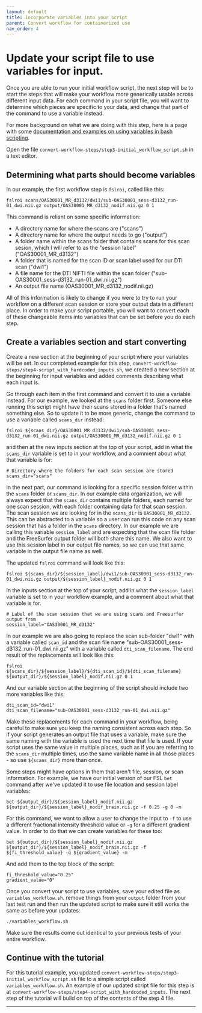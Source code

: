 ```yaml
---
layout: default
title: Incorporate variables into your script
parent: Convert workflow for containerized use
nav_order: 4
---
```


# Update your script file to use variables for input.

Once you are able to run your initial workflow script, the next step will be to start the steps that will make your workflow more generically usable across different input data. For each command in your script file, you will want to determine which pieces are specific to your data, and change that part of the command to use a variable instead. 

For more background on what we are doing with this step, here is a page with some [documentation and examples on using variables in bash scripting].

Open the file `convert-workflow-steps/step3-initial_workflow_script.sh` in a text editor.

## Determining what parts should become variables

In our example, the first workflow step is `fslroi`, called like this:

```
fslroi scans/OAS30001_MR_d3132/dwi1/sub-OAS30001_sess-d3132_run-01_dwi.nii.gz output/OAS30001_MR_d3132_nodif.nii.gz 0 1
```

This command is reliant on some specific information: 
- A directory name for where the scans are ("scans")
- A directory name for where the output needs to go ("output")
- A folder name within the scans folder that contains scans for this scan sesion, which I will refer to as the "session label" ("OAS30001_MR_d3132")
- A folder that is named for the scan ID or scan label used for our DTI scan ("dwi1")
- A file name for the DTI NIFTI file within the scan folder ("sub-OAS30001_sess-d3132_run-01_dwi.nii.gz")
- An output file name (OAS30001_MR_d3132_nodif.nii.gz)

All of this information is likely to change if you were to try to run your workflow on a different scan session or store your output data in a different place. In order to make your script portable, you will want to convert each of these changeable items into variables that can be set before you do each step.

## Create a variables section and start converting

Create a new section at the beginning of your script where your variables will be set. In our completed example for this step, `convert-workflow-steps/step4-script_with_hardcoded_inputs.sh`, we created a new section at the beginning for input variables and added comments describing what each input is. 

Go through each item in the first command and convert it to use a variable instead. For our example, we looked at the `scans` folder first. Someone else running this script might have their scans stored in a folder that's named something else. So to update it to be more generic, change the command to use a variable called `scans_dir` instead:
```
fslroi ${scans_dir}/OAS30001_MR_d3132/dwi1/sub-OAS30001_sess-d3132_run-01_dwi.nii.gz output/OAS30001_MR_d3132_nodif.nii.gz 0 1
```

and then at the new inputs section at the top of your script, add in what the `scans_dir` variable is set to in your workflow, and a comment about what that variable is for:
```
# Directory where the folders for each scan session are stored
scans_dir="scans"
```

In the next part, our command is looking for a specific session folder within the `scans` folder or `scans_dir`. In our example data organization, we will always expect that the `scans_dir` contains multiple folders, each named for one scan session, with each folder containing data for that scan session. The scan session we are looking for in the `scans_dir` is `OAS30001_MR_d3132`. This can be abstracted to a variable so a user can run this code on any scan session that has a folder in the `scans` directory. In our example we are calling this variable `session_label` and are expecting that the scan file folder and the FreeSurfer output folder will both share this name. We also want to use this session label in our output file names, so we can use that same variable in the output file name as well. 

The updated `fslroi` command will look like this:
```
fslroi ${scans_dir}/${session_label}/dwi1/sub-OAS30001_sess-d3132_run-01_dwi.nii.gz output/${session_label}_nodif.nii.gz 0 1
```

In the inputs section at the top of your script, add in what the `session_label` variable is set to in your workflow example, and a comment about what that variable is for.
```
# Label of the scan session that we are using scans and Freesurfer output from
session_label="OAS30001_MR_d3132"
```

In our example we are also going to replace the scan sub-folder "dwi1" with a variable called `scan_id` and the scan file name "sub-OAS30001_sess-d3132_run-01_dwi.nii.gz" with a variable called `dti_scan_filename`. The end result of the replacements will look like this:
```
fslroi ${scans_dir}/${session_label}/${dti_scan_id}/${dti_scan_filename} ${output_dir}/${session_label}_nodif.nii.gz 0 1
```

And our variable section at the beginning of the script should include two more variables like this:
```
dti_scan_id="dwi1"
dti_scan_filename="sub-OAS30001_sess-d3132_run-01_dwi.nii.gz"
```

Make these replacements for each command in your workflow, being careful to make sure you keep the naming consistent across each step. So if your script generates an output file that uses a variable, make sure the same naming with the variable is used the next time that file is used. If your script uses the same value in multiple places, such as if you are referring to the `scans_dir` multiple times, use the same variable name in all those places - so use `${scans_dir}` more than once.

Some steps might have options in them that aren't file, session, or scan information. For example, we have our initial version of our FSL `bet` command after we've updated it to use file location and session label variables:
```
bet ${output_dir}/${session_label}_nodif.nii.gz ${output_dir}/${session_label}_nodif_brain.nii.gz -f 0.25 -g 0 -m
```

For this command, we want to allow a user to change the input to `-f` to use a different fractional intensity threshold value or `-g` for a different gradient value. In order to do that we can create variables for these too:
```
bet ${output_dir}/${session_label}_nodif.nii.gz ${output_dir}/${session_label}_nodif_brain.nii.gz -f ${fi_threshold_value} -g ${gradient_value} -m
```

And add them to the top block of the script:
```
fi_threshold_value="0.25"
gradient_value="0"
```

Once you convert your script to use variables, save your edited file as `variables_workflow.sh`. remove things from your `output` folder from your last test run and then run the updated script to make sure it still works the same as before your updates:
```
./variables_workflow.sh
```

Make sure the results come out identical to your previous tests of your entire workflow.

## Continue with the tutorial

For this tutorial example, you updated `convert-workflow-steps/step3-initial_workflow_script.sh` file to a simple script called `variables_workflow.sh`. An example of our updated script file for this step is at `convert-workflow-steps/step4-script_with_hardcoded_inputs`. The next step of the tutorial will build on top of the contents of the step 4 file.

----
[documentation and examples on using variables in bash scripting]:https://linuxopsys.com/topics/assign-variable-bash